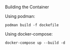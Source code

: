 Building the Container

Using podman:
```
podman build -f dockefile
```

Using docker-compose:
```
docker-compose up --build -d
```
